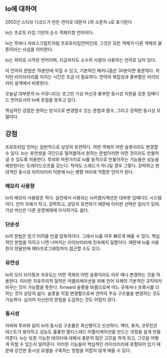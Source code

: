 ## Io에 대하여

2002년 스티브 디코드가 만든 언어로 대문자 `I`와 소문자 `o`로 표기된다

Io는 프로토 타입 기반의 순수 객체지향 언어이다.

Io는 루비나 자바스크립트처럼 프로토타입언어인데, 그것은 모든 객체가 다른 객체의 클론이라는 사실을 의미한다.

Io는 취미로 시작된 언어이며, 지금까지도 소수의 사람이 사용하는 언어로 남아 있다.

이 언어의 문법은 15분만에 익힐 수 있고, 기본적인 메커니즘은 30분이면 충분하다. 하지만 라이브러리를 익히는 시간은 조금 더 필요하다. 언어의 복잡성과 풍부함은 라이브러리 설계에서 비롯된다.

오늘날 대부분의 Io 커뮤니티는 조그만 가상 머신과 풍부한 동시성 지원을 갖춘 임베디드 언어로서의 Io에 초점을 맞추고 있다.

핵심적인 강점은 원하는 방식으로 변경할수 있는 문법과 함수, 그리고 강력한 동시성 모델이다.



## 강점

프로토타입 언어는 일반적으로 상당히 유연하다. 어떤 객체의 어떤 슬롯이라도 변경할 수 있다. Io는 유연셩을 극단으로 밀어붙여서 원하는 문법이라면 어떤 것이라도 만들어낼 수 있도록 허용한다. 루비와 마찬가지로 Io를 동적으로 만들어주는 기능들은 성능을 제한한다는 트레이드오프를 갖는다. 적어도 스레드가 하나일 경우 그렇다. 강력하고 현대적인 동시성 라이브러리 덕분에 Io는 병렬 처리에 적합한 언어가 된다.

### 메모리 사용량

Io의 메모리 사용량은 적다. 실전에서 사용되는 Io어플리케션은 대부분 임베디드 시스템이다. 언어 자체가 작고, 강력하고, 상당히 유연하기 때문에 이러한 선택은 일리가 있따. 가상 머신은 다른 운영체제에 이식하기도 쉽다.



### 단순성

Io의 문법은 믿기 어려울 만큼 압축적이다. 그래서 Io를 아주 빠르게 배울 수 있다. 핵심적인 문법을 익히고 나면 나머지는 라이브러리에 친숙해지 일뿐이다. 때문에 Io를 사용한지 한달만에 메타프로그래밍까지 접근할 수도 있다.



### 유연성

Io의 오리 타이핑과 자유도는 어떤 객체의 어떤 슬롯이라도 아무 때나 변경하는 것을 허용한다. 이러한 자유주의적 철학은 어플리케이션을 위해 언어 자체의 기본적인 규칙마저 바꾸는 것이 가능함을 뜻한다. forward 슬롯을 바꿈으로써 어느 곳에서나 프록시를 더하는 것이 상당히 쉽다. 슬롯을 직접 변경함으로써 언어의 주요 구조물을 변경하는 것도 가능하다. 심지어 자신만의 문법을 도입하는 것도 어렵지 않다.



### 동시성

자바와 루비와 달리 Io의 동시성 구조물은 최신형이고 신선하다. 액터, 퓨처, 코루틴은 테스트가 용이하고 성능도 훌륭한 멀티스레드 어플리케이션을 만드는 과정을 쉽게 만들어준다. Io는 또한 가능한 데이터에 대해서 충분히 많은 고민을 하게 되고, 그것을 어떻게 피할 수 있는지 알려준다. 이러한 기능들이 핵심적인 라이브러리에 포함되어 있기 때문에 강건한 동시성 모델을 구축하는 방법을 어렵지 않게 배울 수 있다.


